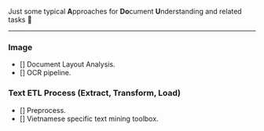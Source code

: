 Just some typical **A**pproaches for **Do**cument **U**nderstanding and related tasks :book:

---

### Image

- [] Document Layout Analysis.
- [] OCR pipeline.

### Text ETL Process (Extract, Transform, Load)

- [] Preprocess.
- [] Vietnamese specific text mining toolbox. 